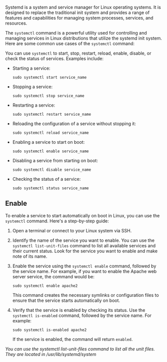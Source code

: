 
Systemd is a system and service manager for Linux operating systems. It is designed to replace the traditional init system and provides a range of features and capabilities for managing system processes, services, and resources.

The `systemctl` command is a powerful utility used for controlling and managing services in Linux distributions that utilize the systemd init system. Here are some common use cases of the `systemctl` command:

You can use `systemctl` to start, stop, restart, reload, enable, disable, or check the status of services. Examples include:

   - Starting a service:
     ```
     sudo systemctl start service_name
     ```

   - Stopping a service:
     ```
     sudo systemctl stop service_name
     ```

   - Restarting a service:
     ```
     sudo systemctl restart service_name
     ```

   - Reloading the configuration of a service without stopping it:
     ```
     sudo systemctl reload service_name
     ```

   - Enabling a service to start on boot:
     ```
     sudo systemctl enable service_name
     ```

   - Disabling a service from starting on boot:
     ```
     sudo systemctl disable service_name
     ```

   - Checking the status of a service:
     ```
     sudo systemctl status service_name
     ```


## Enable

To enable a service to start automatically on boot in Linux, you can use the `systemctl` command. Here's a step-by-step guide:

1. Open a terminal or connect to your Linux system via SSH.

2. Identify the name of the service you want to enable. You can use the `systemctl list-unit-files` command to list all available services and their current status. Look for the service you want to enable and make note of its name.

3. Enable the service using the `systemctl enable` command, followed by the service name. For example, if you want to enable the Apache web server service, the command would be:
   ```
   sudo systemctl enable apache2
   ```

   This command creates the necessary symlinks or configuration files to ensure that the service starts automatically on boot.

4. Verify that the service is enabled by checking its status. Use the `systemctl is-enabled` command, followed by the service name. For example:
   ```
   sudo systemctl is-enabled apache2
   ```

   If the service is enabled, the command will return `enabled`.


*You can use the systemctl list-unit-files command to list all the unit files. They are located in /usr/lib/systemd/system*
